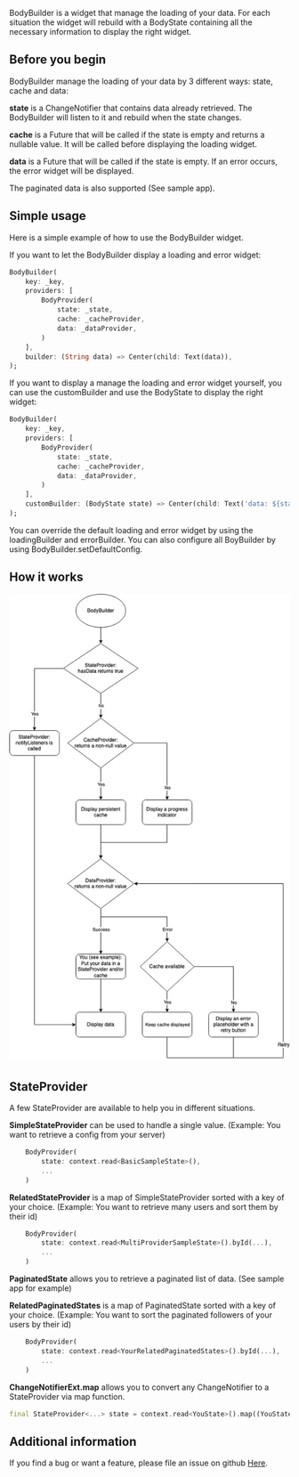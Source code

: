 BodyBuilder is a widget that manage the loading of your data. For each situation the widget will rebuild with a BodyState containing all the necessary information to display the right widget.

## Before you begin

BodyBuilder manage the loading of your data by 3 different ways: state, cache and data:

**state** is a ChangeNotifier that contains data already retrieved. The BodyBuilder will listen to it and rebuild when the state changes.

**cache** is a Future that will be called if the state is empty and returns a nullable value. It will be called before displaying the loading widget.

**data** is a Future that will be called if the state is empty. If an error occurs, the error widget will be displayed.

The paginated data is also supported (See sample app).

## Simple usage

Here is a simple example of how to use the BodyBuilder widget.

If you want to let the BodyBuilder display a loading and error widget:
```dart
BodyBuilder(
    key: _key,
    providers: [
        BodyProvider(
            state: _state,
            cache: _cacheProvider,
            data: _dataProvider,
        )
    ],
    builder: (String data) => Center(child: Text(data)),
);
```

If you want to display a manage the loading and error widget yourself, you can use the customBuilder and use the BodyState to display the right widget:
```dart
BodyBuilder(
    key: _key,
    providers: [
        BodyProvider(
            state: _state,
            cache: _cacheProvider,
            data: _dataProvider,
        )
    ],
    customBuilder: (BodyState state) => Center(child: Text('data: ${state.data} (isCache: ${state.isCache}), error: ${state.error}, loading: ${state.loading}')),
);
```

You can override the default loading and error widget by using the loadingBuilder and errorBuilder.
You can also configure all BoyBuilder by using BodyBuilder.setDefaultConfig.

## How it works

<img src="https://github.com/jeromecaudoux/body_builder/blob/main/files/diagram.jpg" width="600" />

## StateProvider

A few StateProvider are available to help you in different situations.

**SimpleStateProvider** can be used to handle a single value. (Example: You want to retrieve a config from your server)
```dart 
    BodyProvider(
        state: context.read<BasicSampleState>(),
        ...
    )
```

**RelatedStateProvider** is a map of SimpleStateProvider sorted with a key of your choice. (Example: You want to retrieve many users and sort them by their id)
```dart 
    BodyProvider(
        state: context.read<MultiProviderSampleState>().byId(...),
        ...
    )
```

**PaginatedState** allows you to retrieve a paginated list of data. (See sample app for example)

**RelatedPaginatedStates** is a map of PaginatedState sorted with a key of your choice. (Example: You want to sort the paginated followers of your users by their id)
```dart 
    BodyProvider(
        state: context.read<YourRelatedPaginatedStates>().byId(...),
        ...
    )
```

**ChangeNotifierExt.map** allows you to convert any ChangeNotifier to a StateProvider via map function.

```dart 
final StateProvider<...> state = context.read<YouState>().map((YouState state) => state.someValue);
```

## Additional information

If you find a bug or want a feature, please file an issue on github <a href="https://github.com/jeromecaudoux/body_builder/issues">Here</a>.
